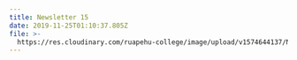 ```yaml
---
title: Newsletter 15
date: 2019-11-25T01:10:37.805Z
file: >-
  https://res.cloudinary.com/ruapehu-college/image/upload/v1574644137/Newsletter_15-2019_kdokjw.pdf
---
```


